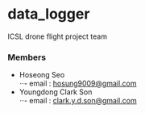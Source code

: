 # data_logger

ICSL drone flight project team

### Members ###
+ Hoseong Seo  
⋅⋅- email : hosung9009@gmail.com
+ Youngdong Clark Son  
⋅⋅- email : clark.y.d.son@gmail.com
